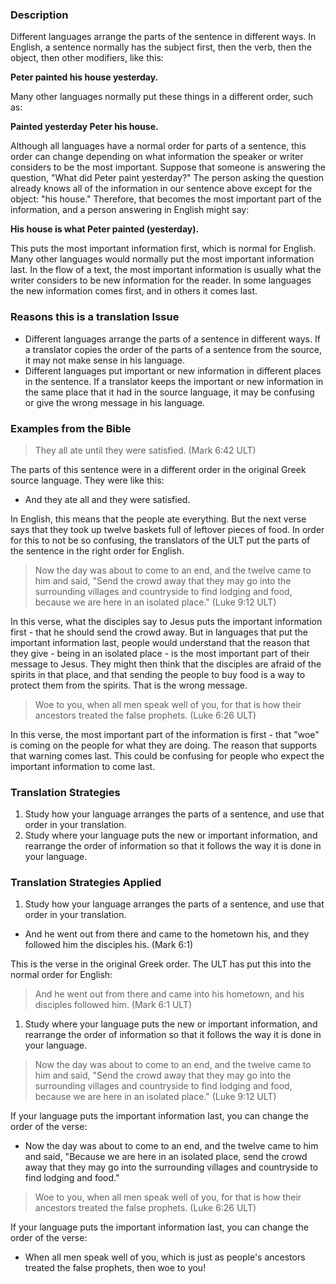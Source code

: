 

### Description

Different languages arrange the parts of the sentence in different ways. In English, a sentence normally has the subject first, then the verb, then the object, then other modifiers, like this:

**Peter painted his house yesterday.**

Many other languages normally put these things in a different order, such as:

**Painted yesterday Peter his house.**

Although all languages have a normal order for parts of a sentence, this order can change depending on what information the speaker or writer considers to be the most important. Suppose that someone is answering the question, "What did Peter paint yesterday?" The person asking the question already knows all of the information in our sentence above except for the object: "his house." Therefore, that becomes the most important part of the information, and a person answering in English might say:

**His house is what Peter painted (yesterday).**

This puts the most important information first, which is normal for English. Many other languages would normally put the most important information last. In the flow of a text, the most important information is usually what the writer considers to be new information for the reader. In some languages the new information comes first, and in others it comes last.

### Reasons this is a translation Issue

* Different languages arrange the parts of a sentence in different ways. If a translator copies the order of the parts of a sentence from the source, it may not make sense in his language.
* Different languages put important or new information in different places in the sentence. If a translator keeps the important or new information in the same place that it had in the source language, it may be confusing or give the wrong message in his language.

### Examples from the Bible

>They all ate until they were satisfied. (Mark 6:42 ULT)

The parts of this sentence were in a different order in the original Greek source language. They were like this:

* And they ate all and they were satisfied.

In English, this means that the people ate everything. But the next verse says that they took up twelve baskets full of leftover pieces of food. In order for this to not be so confusing, the translators of the ULT put the parts of the sentence in the right order for English.

>Now the day was about to come to an end, and the twelve came to him and said, "Send the crowd away that they may go into the surrounding villages and countryside to find lodging and food, because we are here in an isolated place." (Luke 9:12 ULT)

In this verse, what the disciples say to Jesus puts the important information first - that he should send the crowd away. But in languages that put the important information last, people would understand that the reason that they give - being in an isolated place - is the most important part of their message to Jesus. They might then think that the disciples are afraid of the spirits in that place, and that sending the people to buy food is a way to protect them from the spirits. That is the wrong message.

>Woe to you, when all men speak well of you, for that is how their ancestors treated the false prophets. (Luke 6:26 ULT)

In this verse, the most important part of the information is first - that "woe" is coming on the people for what they are doing. The reason that supports that warning comes last. This could be confusing for people who expect the important information to come last.

### Translation Strategies

1. Study how your language arranges the parts of a sentence, and use that order in your translation.
1. Study where your language puts the new or important information, and rearrange the order of information so that it follows the way it is done in your language.

### Translation Strategies Applied

1. Study how your language arranges the parts of a sentence, and use that order in your translation.

* And he went out from there and came to the hometown his, and they followed him the disciples his. (Mark 6:1)

This is the verse in the original Greek order. The ULT has put this into the normal order for English:
> And he went out from there and came into his hometown, and his disciples followed him. (Mark 6:1 ULT)

1. Study where your language puts the new or important information, and rearrange the order of information so that it follows the way it is done in your language.

>Now the day was about to come to an end, and the twelve came to him and said, "Send the crowd away that they may go into the surrounding villages and countryside to find lodging and food, because we are here in an isolated place." (Luke 9:12 ULT)

If your language puts the important information last, you can change the order of the verse:

* Now the day was about to come to an end, and the twelve came to him and said, "Because we are here in an isolated place, send the crowd away that they may go into the surrounding villages and countryside to find lodging and food."

>Woe to you, when all men speak well of you, for that is how their ancestors treated the false prophets. (Luke 6:26 ULT)

If your language puts the important information last, you can change the order of the verse:

* When all men speak well of you, which is just as people's ancestors treated the false prophets, then woe to you!

